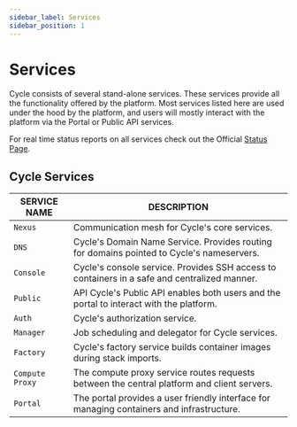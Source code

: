 ```yaml
---
sidebar_label: Services
sidebar_position: 1
---
```


# Services

Cycle consists of several stand-alone services. These services provide all the functionality offered by the platform. Most services listed here are used under the hood by the platform, and users will mostly interact with the platform via the Portal or Public API services.

For real time status reports on all services check out the Official [Status Page](https://status.cycle.io).
## Cycle Services

| SERVICE NAME  | DESCRIPTION                                                                                  |
| ------------- | -------------------------------------------------------------------------------------------- |
| `Nexus `        | Communication mesh for Cycle's core services.                                                |
| `DNS`          | Cycle's Domain Name Service. Provides routing for domains pointed to Cycle's nameservers.    |
| `Console`       | Cycle's console service. Provides SSH access to containers in a safe and centralized manner. |
| `Public`        | API Cycle's Public API enables both users and the portal to interact with the platform.      |
| `Auth`          | Cycle's authorization service.                                                               |
| `Manager`       | Job scheduling and delegator for Cycle services.                                             |
| `Factory`       | Cycle's factory service builds container images during stack imports.                        |
| `Compute Proxy` | The compute proxy service routes requests between the central platform and client servers.   |
| `Portal`        | The portal provides a user friendly interface for managing containers and infrastructure.    |
